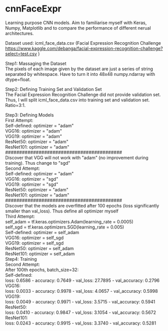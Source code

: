 # cnnFaceExpr
Learning purpose CNN models. Aim to familiarise myself with Keras, Numpy, Matplotlib and to compare the performance of different nerual architectures.

Dataset used: icml_face_data.csv (Facial Expression Recognition Challenge https://www.kaggle.com/debanga/facial-expression-recognition-challenge?select=test.csv )<br />

Step1: Massaging the Dataset<br />
The pixels of each image given by the dataset are just a series of string separated by whitespace. Have to turn it into 48x48 numpy.ndarray with dtype=float.

Step2: Defining Training Set and Validation Set<br />
The Facial Expression Recognition Challenge did not provide validation set. Thus, I will split icml_face_data.csv into training set and validation set. Ratio=3:1.

Step3: Defining Models<br />
First Attempt:<br />
Self-defined: optimizer = "adam"<br />
VGG16: optimizer = "adam"<br />
VGG19: optimizer = "adam"<br />
ResNet50: optimizer = "adam"<br />
ResNet101: optimizer = "adam"<br />
##########################################<br />
Discover that VGG will not work with "adam" (no improvement during training). Thus change to "sgd"<br />
Second Attempt:<br />
Self-defined: optimizer = "adam"<br />
VGG16: optimizer = "sgd"<br />
VGG19: optimizer = "sgd"<br />
ResNet50: optimizer = "adam"<br />
ResNet101: optimizer = "adam"<br />
##########################################<br />
Discover that the models are overfitted after 100 epochs (loss significantly smaller than val_loss). Thus define all optimizer myself<br />
Third Attempt:<br />
self_adam = tf.keras.optimizers.Adam(learning_rate = 0.0005)<br />
self_sgd = tf.keras.optimizers.SGD(learning_rate = 0.005)<br />
Self-defined: optimizer = self_adam<br />
VGG16: optimizer = self_sgd<br />
VGG19: optimizer = self_sgd<br />
ResNet50: optimizer = self_adam<br />
ResNet101: optimizer = self_adam<br />
Step4: Training<br />
Second Attempt:<br />
After 100th epochs, batch_size=32:<br />
Self-defined:<br />
loss: 0.6586 - accuracy: 0.7649 - val_loss: 27.7895 - val_accuracy: 0.2796<br />
VGG16:<br />
loss: 0.0033 - accuracy: 0.9978 - val_loss: 4.0657 - val_accuracy: 0.5998<br />
VGG19:<br />
loss: 0.0049 - accuracy: 0.9971 - val_loss: 3.5715 - val_accuracy: 0.5941<br />
ResNet50:<br />
loss: 0.0410 - accuracy: 0.9847 - val_loss: 3.1054 - val_accuracy: 0.5672<br />
ResNet101:<br />
loss: 0.0243 - accuracy: 0.9915 - val_loss: 3.3740 - val_accuracy: 0.5281<br />


